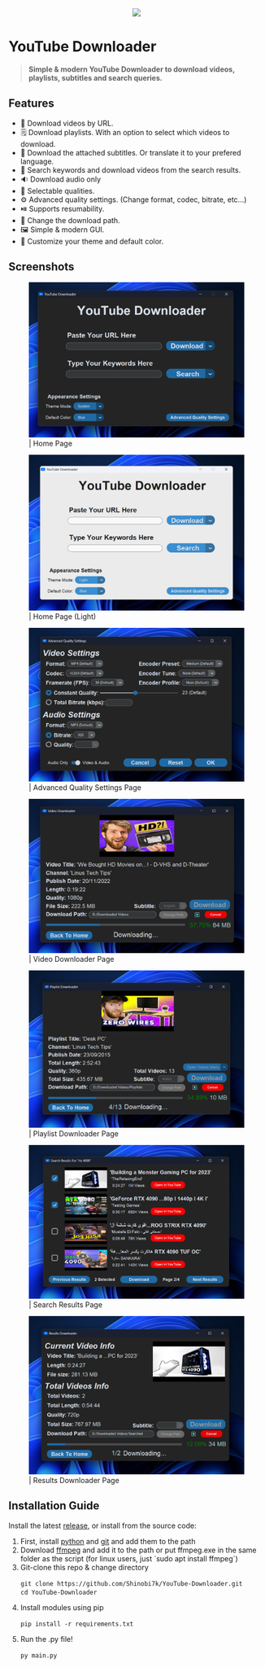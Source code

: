 <div align="center">
<img src = "YDICO.ico" width = 200></img>
</div>
<h1><b>YouTube Downloader</b></h1>
<!-- for github badges (buttons) https://shields.io/ -->

> <p><b>Simple & modern YouTube Downloader to download videos, playlists, subtitles and search queries.</p></b>

<h2>Features</h2>
<ul>
<li>🔗 Download videos by URL.</li>
<li>🗒️ Download playlists. With an option to select which videos to download.</li>
<li>💬 Download the attached subtitles. Or translate it to your prefered language.</li>
<li>🔎 Search keywords and download videos from the search results.</li>
<li>🔉 Download audio only</li>
<li>🔖 Selectable qualities.</li>
<li>⚙️ Advanced quality settings. (Change format, codec, bitrate, etc...)</li>
<li>⏯️ Supports resumability.</li>
<li>📂 Change the download path.</li>
<li>🖼️ Simple & modern GUI.</li>
<li>🌃 Customize your theme and default color.</li>
</ul>

<h2>Screenshots</h2>
<dl>
<figure>
<img src = "images/home_dark.png"></img>
<figcaption>| Home Page</figcaption>
</figure>
</dl>

<dl>
<figure>
<img src = "images/home_light.png"></img>
<figcaption>| Home Page (Light)</figcaption>
</figure>
</dl>

<dl>
<figure>
<img src = "images/advanced_settings.png"></img>
<figcaption>| Advanced Quality Settings Page</figcaption>
</figure>
</dl>

<dl>
<figure>
<img src = "images/video_downloader.png"></img>
<figcaption>| Video Downloader Page</figcaption>
</figure>
</dl>

<dl>
<figure>
<img src = "images/playlist_downloader.png"></img>
<figcaption>| Playlist Downloader Page</figcaption>
</figure>
</dl>

<dl>
<figure>
<img src = "images/search_results.png"></img>
<figcaption>| Search Results Page</figcaption>
</figure>
</dl>

<dl>
<figure>
<img src = "images/results_downloader.png"></img>
<figcaption>| Results Downloader Page</figcaption>
</figure>
</dl>


<h2>Installation Guide</h2>
<p>Install the latest <a href = "https://github.com/Shinobi7k/YouTube-Downloader/releases">release</a>, or install from the source code:</p>

<ol>
<li>First, install <a href = "https://www.python.org/downloads/">python</a> and <a href = "https://git-scm.com/downloads">git</a> and add them to the path</li>

<li>Download <a href = "https://ffmpeg.org/download.html">ffmpeg</a> and add it to the path or put ffmpeg.exe in the same folder as the script (for linux users, just `sudo apt install ffmpeg`)</li>

<li>Git-clone this repo & change directory</li>

```git clone https://github.com/Shinobi7k/YouTube-Downloader.git```
<br>
```cd YouTube-Downloader```

<li>Install modules using pip</li>

```pip install -r requirements.txt```

<li>Run the .py file!</li>

```py main.py```
</ol>

